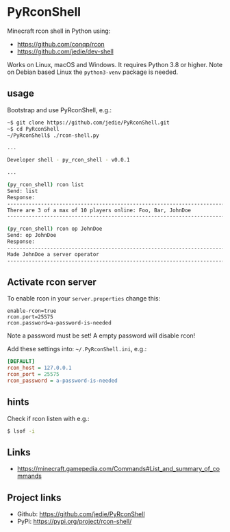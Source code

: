 # PyRconShell

Minecraft rcon shell in Python using:

* https://github.com/conqp/rcon
* https://github.com/jedie/dev-shell

Works on Linux, macOS and Windows. It requires Python 3.8 or higher.
Note on Debian based Linux the `python3-venv` package is needed.


## usage

Bootstrap and use PyRconShell, e.g.:

```bash
~$ git clone https://github.com/jedie/PyRconShell.git
~$ cd PyRconShell
~/PyRconShell$ ./rcon-shell.py

...

Developer shell - py_rcon_shell - v0.0.1

...

(py_rcon_shell) rcon list
Send: list
Response:
----------------------------------------------------------------------------------------------------
There are 3 of a max of 10 players online: Foo, Bar, JohnDoe
----------------------------------------------------------------------------------------------------

(py_rcon_shell) rcon op JohnDoe
Send: op JohnDoe
Response:
----------------------------------------------------------------------------------------------------
Made JohnDoe a server operator
----------------------------------------------------------------------------------------------------
```


## Activate rcon server

To enable rcon in your `server.properties` change this:
```
enable-rcon=true
rcon.port=25575
rcon.password=a-password-is-needed
```
Note a password must be set! A empty password will disable rcon!


Add these settings into: `~/.PyRconShell.ini`, e.g.:

```ini
[DEFAULT]
rcon_host = 127.0.0.1
rcon_port = 25575
rcon_password = a-password-is-needed
```


## hints

Check if rcon listen with e.g.:

```bash
$ lsof -i
```


## Links

* https://minecraft.gamepedia.com/Commands#List_and_summary_of_commands


## Project links

* Github: https://github.com/jedie/PyRconShell
* PyPi: https://pypi.org/project/rcon-shell/